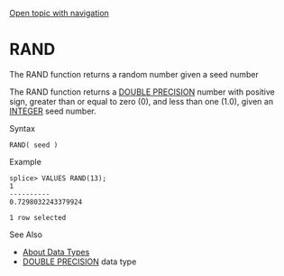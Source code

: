 [Open topic with navigation](../../../index.html#Shared/SQLReference/BuiltInFcns/Rand.html)

<a href="" id="BuiltInFcns.Rand"></a>[]()RAND
=============================================

The <span class="CodeFont">RAND</span> function returns a random number given a seed number

The <span class="CodeFont">RAND</span> function returns a [<span class="CodeFont">DOUBLE PRECISION</span>](../DataTypes/DoublePrecision.html) number with positive sign, greater than or equal to zero (<span class="CodeFont">0</span>), and less than one (<span class="CodeFont">1.0</span>), given an [<span class="CodeFont">INTEGER</span>](../DataTypes/Integer.html) seed number.

Syntax

``` FcnSyntax
RAND( seed )
```

Example

``` Example
splice> VALUES RAND(13);
1
----------
0.7298032243379924

1 row selected
```

See Also

-   [About Data Types](../DataTypes/Intro.NumericTypes.html)
-   [<span class="CodeFont">DOUBLE PRECISION</span>](../DataTypes/DoublePrecision.html) data type

 


